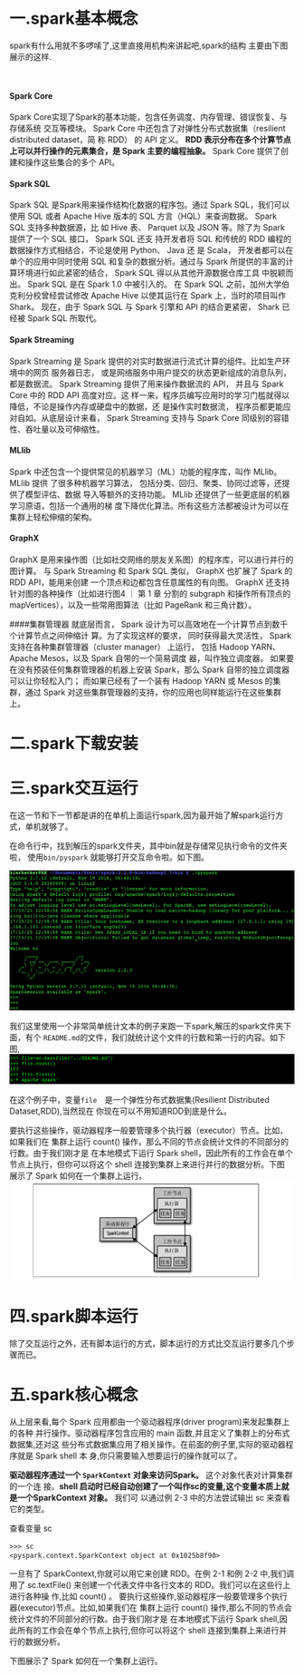 # 一.spark基本概念
spark有什么用就不多啰嗦了,这里直接用机构来讲起吧,spark的结构
主要由下图展示的这样.

![]()

#### Spark Core
Spark Core实现了Spark的基本功能，包含任务调度、内存管理、错误恢复、与存储系统
交互等模块。 Spark Core 中还包含了对弹性分布式数据集（resilient distributed dataset，简
称 RDD） 的 API 定义。 **RDD 表示分布在多个计算节点上可以并行操作的元素集合，是
Spark 主要的编程抽象。** Spark Core 提供了创建和操作这些集合的多个 API。

#### Spark SQL
Spark SQL 是Spark用来操作结构化数据的程序包。通过 Spark SQL，我们可以使用 SQL
或者 Apache Hive 版本的 SQL 方言（HQL）来查询数据。 Spark SQL 支持多种数据源，比
如 Hive 表、 Parquet 以及 JSON 等。除了为 Spark 提供了一个 SQL 接口， Spark SQL 还支
持开发者将 SQL 和传统的 RDD 编程的数据操作方式相结合，不论是使用 Python、 Java 还
是 Scala， 开发者都可以在单个的应用中同时使用 SQL 和复杂的数据分析。通过与 Spark
所提供的丰富的计算环境进行如此紧密的结合， Spark SQL 得以从其他开源数据仓库工具
中脱颖而出。 Spark SQL 是在 Spark 1.0 中被引入的。
在 Spark SQL 之前，加州大学伯克利分校曾经尝试修改 Apache Hive 以使其运行在 Spark
上，当时的项目叫作 Shark。 现在，由于 Spark SQL 与 Spark 引擎和 API 的结合更紧密，
Shark 已经被 Spark SQL 所取代。

#### Spark Streaming
Spark Streaming 是 Spark 提供的对实时数据进行流式计算的组件。比如生产环境中的网页
服务器日志， 或是网络服务中用户提交的状态更新组成的消息队列，都是数据流。 Spark
Streaming 提供了用来操作数据流的 API， 并且与 Spark Core 中的 RDD API 高度对应。这
样一来，程序员编写应用时的学习门槛就得以降低，不论是操作内存或硬盘中的数据，还
是操作实时数据流， 程序员都更能应对自如。从底层设计来看， Spark Streaming 支持与
Spark Core 同级别的容错性、吞吐量以及可伸缩性。

#### MLlib
Spark 中还包含一个提供常见的机器学习（ML）功能的程序库，叫作 MLlib。 MLlib 提供
了很多种机器学习算法， 包括分类、回归、聚类、协同过滤等，还提供了模型评估、数据
导入等额外的支持功能。 MLlib 还提供了一些更底层的机器学习原语，包括一个通用的梯
度下降优化算法。所有这些方法都被设计为可以在集群上轻松伸缩的架构。

#### GraphX
GraphX 是用来操作图（比如社交网络的朋友关系图）的程序库，可以进行并行的图计算。
与 Spark Streaming 和 Spark SQL 类似， GraphX 也扩展了 Spark 的 RDD API，能用来创建
一个顶点和边都包含任意属性的有向图。 GraphX 还支持针对图的各种操作（比如进行图4 ｜ 第 1 章
分割的 subgraph 和操作所有顶点的 mapVertices），以及一些常用图算法（比如 PageRank
和三角计数）。

####集群管理器
就底层而言， Spark 设计为可以高效地在一个计算节点到数千个计算节点之间伸缩计
算。为了实现这样的要求， 同时获得最大灵活性， Spark 支持在各种集群管理器（cluster
manager） 上运行， 包括 Hadoop YARN、 Apache Mesos，以及 Spark 自带的一个简易调度
器，叫作独立调度器。 如果要在没有预装任何集群管理器的机器上安装 Spark，那么 Spark
自带的独立调度器可以让你轻松入门； 而如果已经有了一个装有 Hadoop YARN 或 Mesos
的集群，通过 Spark 对这些集群管理器的支持，你的应用也同样能运行在这些集群上。


# 二.spark下载安装

# 三.spark交互运行
在这一节和下一节都是讲的在单机上面运行spark,因为最开始了解spark运行方式，单机就够了。

在命令行中，找到解压的spark文件夹，其中bin就是存储常见执行命令的文件夹啦，
使用`bin/pyspark` 就能够打开交互命令啦。如下图。

![](https://github.com/XierHacker/SparkTutorial/blob/master/cache/1.Basic/1.jpg)

我们这里使用一个非常简单统计文本的例子来跑一下spark,解压的spark文件夹下面，有个
`README.md`的文件，我们就统计这个文件的行数和第一行的内容。如下图,
![](https://github.com/XierHacker/SparkTutorial/blob/master/cache/1.Basic/2.png)

在这个例子中，变量`file`　是一个弹性分布式数据集(Resilient Distributed Dataset,RDD),当然现在
你现在可以不用知道RDD到底是什么。

要执行这些操作，驱动器程序一般要管理多个执行器（executor）节点。比如，如果我们在
集群上运行 count() 操作，那么不同的节点会统计文件的不同部分的行数。由于我们刚才是
在本地模式下运行 Spark shell，因此所有的工作会在单个节点上执行，但你可以将这个 shell
连接到集群上来进行并行的数据分析。下图 展示了 Spark 如何在一个集群上运行。
![](https://github.com/XierHacker/SparkTutorial/blob/master/cache/1.Basic/3.png)



# 四.spark脚本运行
除了交互运行之外，还有脚本运行的方式，脚本运行的方式比交互运行要多几个步骤而已。

# 五.spark核心概念
从上层来看,每个 Spark 应用都由一个驱动器程序(driver program)来发起集群上的各种
并行操作。驱动器程序包含应用的 main 函数,并且定义了集群上的分布式数据集,还对这
些分布式数据集应用了相关操作。在前面的例子里,实际的驱动器程序就是 Spark shell 本
身,你只需要输入想要运行的操作就可以了。

**驱动器程序通过一个 `SparkContext` 对象来访问Spark。** 这个对象代表对计算集群的一个连
接。**shell 启动时已经自动创建了一个叫作sc的变量,这个变量本质上就是一个SparkContext 对象。** 我们可
以通过例 2-3 中的方法尝试输出 sc 来查看它的类型。

查看变量 sc
```
>>> sc
<pyspark.context.SparkContext object at 0x1025b8f90>
```

一旦有了 SparkContext,你就可以用它来创建 RDD。在例 2-1 和例 2-2 中,我们调用了
sc.textFile() 来创建一个代表文件中各行文本的 RDD。我们可以在这些行上进行各种操
作,比如 count() 。
要执行这些操作,驱动器程序一般要管理多个执行器(executor)节点。比如,如果我们在
集群上运行 count() 操作,那么不同的节点会统计文件的不同部分的行数。由于我们刚才是
在本地模式下运行 Spark shell,因此所有的工作会在单个节点上执行,但你可以将这个 shell
连接到集群上来进行并行的数据分析。

下图展示了 Spark 如何在一个集群上运行。

